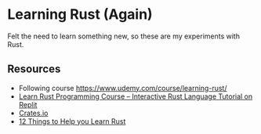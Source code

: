 # Learning Rust (Again)

Felt the need to learn something new, so these are my experiments with Rust.

## Resources

* Following course https://www.udemy.com/course/learning-rust/
* [Learn Rust Programming Course – Interactive Rust Language Tutorial on Replit](https://www.freecodecamp.org/news/rust-in-replit)
* [Crates.io](https://crates.io)
* [12 Things to Help you Learn Rust](https://youtu.be/a8abW3RlOn8)



